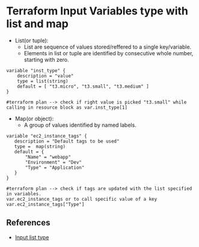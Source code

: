 # Terraform Input Variables type with list and map
- List(or tuple):
  - List are sequence of values stored/reffered to a single key/variable.
  - Elements in list or tuple are identified by consecutive whole number, starting with zero.
```
variable "inst_type" {
    description = "value"
    type = list(string)
    default = [ "t3.micro", "t3.small", "t3.medium" ]
}

#terraform plan --> check if right value is picked "t3.small" while calling in resource block as var.inst_type[1]
```

- Map(or object):
  - A group of values identified by named labels.
```
variable "ec2_instance_tags" {
   description = "Default tags to be used"
   type =  map(string)
   default = {
       "Name" = "webapp"
       "Environment" = "Dev"
       "Type" = "Application"
   }
}

#terraform plan --> check if tags are updated with the list specified in variables.
var.ec2_instance_tags or to call specific value of a key var.ec2_instance_tags["Type"]
```

## References
- [Input list type](https://www.terraform.io/docs/language/values/variables.html)